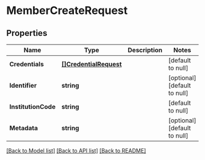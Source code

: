 # MemberCreateRequest

## Properties
Name | Type | Description | Notes
------------ | ------------- | ------------- | -------------
**Credentials** | [**[]CredentialRequest**](CredentialRequest.md) |  | [default to null]
**Identifier** | **string** |  | [optional] [default to null]
**InstitutionCode** | **string** |  | [default to null]
**Metadata** | **string** |  | [optional] [default to null]

[[Back to Model list]](../README.md#documentation-for-models) [[Back to API list]](../README.md#documentation-for-api-endpoints) [[Back to README]](../README.md)


